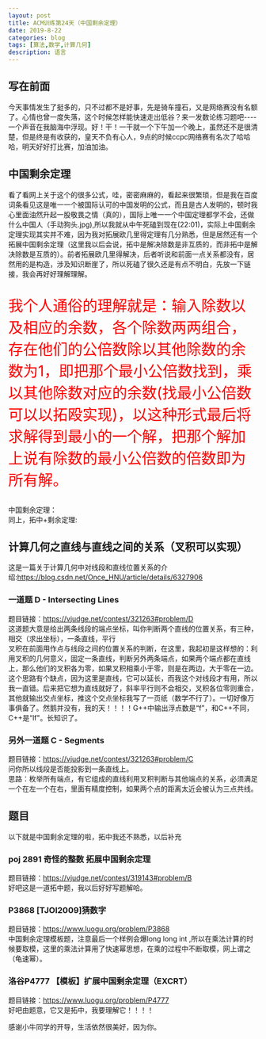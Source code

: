 ```yaml
---
layout: post
title: ACM训练第24天（中国剩余定理）
date: 2019-8-22
categories: blog
tags: [算法,数学,计算几何]
description: 语言
---
```

## 写在前面
今天事情发生了挺多的，只不过都不是好事，先是骑车撞石，又是网络赛没有名额了。心情也曾一度失落，这个时候怎样能快速走出低谷？来一发数论练习题吧----一个声音在我脑海中浮现。好！干！一干就一个下午加一个晚上，虽然还不是很清楚，但是终是有收获的，皇天不负有心人，9点的时候ccpc网络赛有名次了哈哈哈，明天好好打比赛，加油加油。

## 中国剩余定理
看了看网上关于这个的很多公式，哇，密密麻麻的，看起来很繁琐，但是我在百度词条看见这是唯一一个被国际认可的中国发明的公式，而且是古人发明的，顿时我心里面油然升起一股敬畏之情（真的），国际上唯一一个中国定理都学不会，还做什么中国人（手动狗头.jpg),所以我就从中午死磕到现在(22:01)，实际上中国剩余定理实现其实并不难，因为我对拓展欧几里得定理有几分熟悉，但是居然还有一个拓展中国剩余定理（这里我以后会说，拓中是解决除数是非互质的，而非拓中是解决除数是互质的）。前者拓展欧几里得解决，后者听说和前面一点关系都没有，居然用的是构造，涉及知识断崖了，所以死磕了很久还是有点不明白，先放一下链接，我会再好好理解理解。<br/>
<p style="color: red;font-size: 30px;">我个人通俗的理解就是：输入除数以及相应的余数，各个除数两两组合，存在他们的公倍数除以其他除数的余数为1，即把那个最小公倍数找到，乘以其他除数对应的余数(找最小公倍数可以以拓殴实现)，以这种形式最后将求解得到最小的一个解，把那个解加上说有除数的最小公倍数的倍数即为所有解。</p>
中国剩余定理：<https://blog.csdn.net/jk_chen_acmer/article/details/81505699><br/>
同上，拓中+剩余定理:<https://blog.csdn.net/niiick/article/details/80229217><br/>

## 计算几何之直线与直线之间的关系（叉积可以实现）
这是一篇关于计算几何中对线段和直线位置关系的介绍:<https://blog.csdn.net/Once_HNU/article/details/6327906><br/>
### 一道题 D - Intersecting Lines 
题目链接：<https://vjudge.net/contest/321263#problem/D><br/>
这道题大意是给出两条线段的端点坐标，叫你判断两个直线的位置关系，有三种，相交（求出坐标），一条直线，平行<br/>叉积在前面用作点与线段之间的位置关系的判断，在这里，我起初是这样想的：利用叉积的几何意义，固定一条直线，判断另外两条端点，如果两个端点都在直线上，那么他们的叉积各为零，如果叉积相乘小于零，则是在两边，大于零在一边。这个思路有个缺点，因为这里是直线，它可以延长，而我这个对线段才有用，所以我一直错。后来把它想为直线就好了，斜率平行则不会相交，叉积各位零则重合，其他就输出交点坐标，推这个交点坐标我写了一页纸（数学不行了）。一切好像万事俱备了。然鹅并没有，我的天！！！！G++中输出浮点数是“f”，和C++不同，C++是“lf"。长知识了。


### 另外一道题 C - Segments 
题目链接：<https://vjudge.net/contest/321263#problem/C><br/>
问你所以线段是否能投影到一条直线上。<br/>
思路：枚举所有端点，有它组成的直线利用叉积判断与其他端点的关系，必须满足一个在左一个在右，里面有精度控制，如果两个点的距离太近会被认为三点共线。


## 题目
以下就是中国剩余定理的啦，拓中我还不熟悉，以后补充

### poj 2891 奇怪的整数 拓展中国剩余定理 
题目链接：<https://vjudge.net/contest/319143#problem/B><br/>
好吧这是一道拓中题，我以后好好写题解哈。<br/>

### P3868 [TJOI2009]猜数字
题目链接：<https://www.luogu.org/problem/P3868><br/>
中国剩余定理模板题，注意最后一个样例会爆long long int ,所以在乘法计算的时候要取模，这里的乘法计算用了快速幂思想，在乘的过程中不断取模，网上谓之（龟速幂）。


### 洛谷P4777 【模板】扩展中国剩余定理（EXCRT）
题目链接：<https://www.luogu.org/problem/P4777><br/>
好吧由题意，它又是拓中，我要理解它！！！！


感谢小牛同学的开导，生活依然很美好，因为你。




